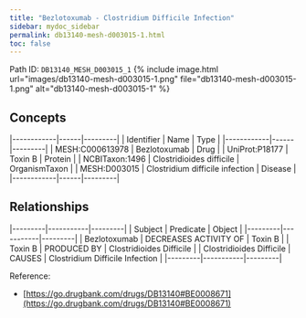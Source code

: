 ```yaml
---
title: "Bezlotoxumab - Clostridium Difficile Infection"
sidebar: mydoc_sidebar
permalink: db13140-mesh-d003015-1.html
toc: false 
---
```



Path ID: `DB13140_MESH_D003015_1`
{% include image.html url="images/db13140-mesh-d003015-1.png" file="db13140-mesh-d003015-1.png" alt="db13140-mesh-d003015-1" %}

## Concepts

|------------|------|---------|
| Identifier | Name | Type    |
|------------|------|---------|
| MESH:C000613978 | Bezlotoxumab | Drug |
| UniProt:P18177 | Toxin B | Protein |
| NCBITaxon:1496 | Clostridioides difficile | OrganismTaxon |
| MESH:D003015 | Clostridium difficile infection | Disease |
|------------|------|---------|

## Relationships

|---------|-----------|---------|
| Subject | Predicate | Object  |
|---------|-----------|---------|
| Bezlotoxumab | DECREASES ACTIVITY OF | Toxin B |
| Toxin B | PRODUCED BY | Clostridioides Difficile |
| Clostridioides Difficile | CAUSES | Clostridium Difficile Infection |
|---------|-----------|---------|

Reference: 
  - [https://go.drugbank.com/drugs/DB13140#BE0008671](https://go.drugbank.com/drugs/DB13140#BE0008671)
